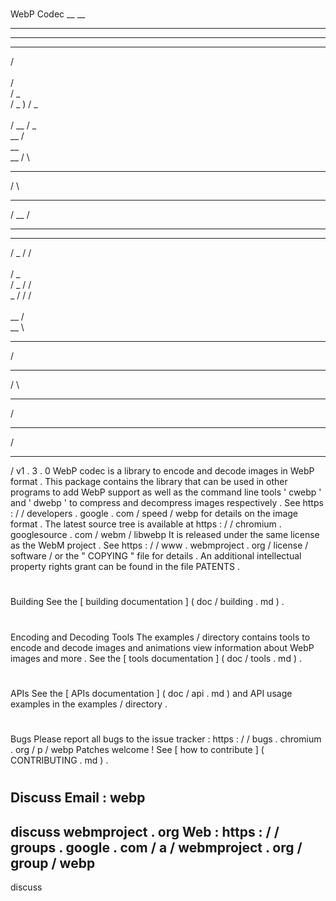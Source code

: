 #
WebP
Codec
__
__
____
____
____
/
\
\
/
\
/
_
\
/
_
)
/
_
\
\
/
__
/
_
\
__
/
\
__
\
__
/
\
____
/
\
_____
/
__
/
____
___
/
_
/
/
\
\
/
_
\
/
_
/
/
\
_
/
/
/
\
\
__
/
\
__
\
____
/
____
/
\
_____
/
_____
/
____
/
v1
.
3
.
0
WebP
codec
is
a
library
to
encode
and
decode
images
in
WebP
format
.
This
package
contains
the
library
that
can
be
used
in
other
programs
to
add
WebP
support
as
well
as
the
command
line
tools
'
cwebp
'
and
'
dwebp
'
to
compress
and
decompress
images
respectively
.
See
https
:
/
/
developers
.
google
.
com
/
speed
/
webp
for
details
on
the
image
format
.
The
latest
source
tree
is
available
at
https
:
/
/
chromium
.
googlesource
.
com
/
webm
/
libwebp
It
is
released
under
the
same
license
as
the
WebM
project
.
See
https
:
/
/
www
.
webmproject
.
org
/
license
/
software
/
or
the
"
COPYING
"
file
for
details
.
An
additional
intellectual
property
rights
grant
can
be
found
in
the
file
PATENTS
.
#
#
Building
See
the
[
building
documentation
]
(
doc
/
building
.
md
)
.
#
#
Encoding
and
Decoding
Tools
The
examples
/
directory
contains
tools
to
encode
and
decode
images
and
animations
view
information
about
WebP
images
and
more
.
See
the
[
tools
documentation
]
(
doc
/
tools
.
md
)
.
#
#
APIs
See
the
[
APIs
documentation
]
(
doc
/
api
.
md
)
and
API
usage
examples
in
the
examples
/
directory
.
#
#
Bugs
Please
report
all
bugs
to
the
issue
tracker
:
https
:
/
/
bugs
.
chromium
.
org
/
p
/
webp
Patches
welcome
!
See
[
how
to
contribute
]
(
CONTRIBUTING
.
md
)
.
#
#
Discuss
Email
:
webp
-
discuss
webmproject
.
org
Web
:
https
:
/
/
groups
.
google
.
com
/
a
/
webmproject
.
org
/
group
/
webp
-
discuss
